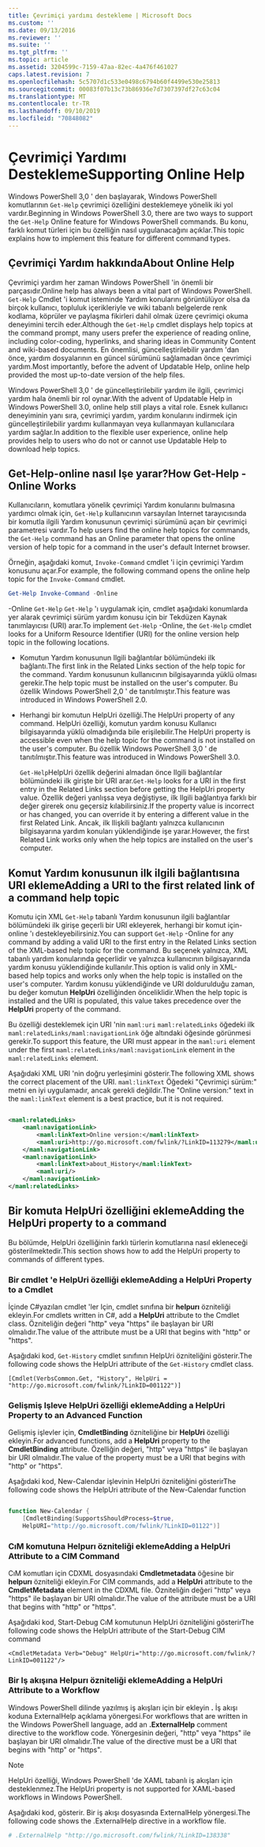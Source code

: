 ```yaml
---
title: Çevrimiçi yardımı destekleme | Microsoft Docs
ms.custom: ''
ms.date: 09/13/2016
ms.reviewer: ''
ms.suite: ''
ms.tgt_pltfrm: ''
ms.topic: article
ms.assetid: 3204599c-7159-47aa-82ec-4a476f461027
caps.latest.revision: 7
ms.openlocfilehash: 5c5707d1c533e0498c6794b60f4499e530e25813
ms.sourcegitcommit: 00083f07b13c73b86936e7d7307397df27c63c04
ms.translationtype: MT
ms.contentlocale: tr-TR
ms.lasthandoff: 09/10/2019
ms.locfileid: "70848082"
---
```

# <a name="supporting-online-help"></a><span data-ttu-id="54bf5-102">Çevrimiçi Yardımı Destekleme</span><span class="sxs-lookup"><span data-stu-id="54bf5-102">Supporting Online Help</span></span>

<span data-ttu-id="54bf5-103">Windows PowerShell 3,0 ' den başlayarak, Windows PowerShell komutlarının `Get-Help` çevrimiçi özelliğini desteklemeye yönelik iki yol vardır.</span><span class="sxs-lookup"><span data-stu-id="54bf5-103">Beginning in Windows PowerShell 3.0, there are two ways to support the `Get-Help` Online feature for Windows PowerShell commands.</span></span> <span data-ttu-id="54bf5-104">Bu konu, farklı komut türleri için bu özelliğin nasıl uygulanacağını açıklar.</span><span class="sxs-lookup"><span data-stu-id="54bf5-104">This topic explains how to implement this feature for different command types.</span></span>

## <a name="about-online-help"></a><span data-ttu-id="54bf5-105">Çevrimiçi Yardım hakkında</span><span class="sxs-lookup"><span data-stu-id="54bf5-105">About Online Help</span></span>

<span data-ttu-id="54bf5-106">Çevrimiçi yardım her zaman Windows PowerShell 'in önemli bir parçasıdır.</span><span class="sxs-lookup"><span data-stu-id="54bf5-106">Online help has always been a vital part of Windows PowerShell.</span></span> <span data-ttu-id="54bf5-107">`Get-Help` Cmdlet 'i komut isteminde Yardım konularını görüntülüyor olsa da birçok kullanıcı, topluluk içerikleriyle ve wiki tabanlı belgelerde renk kodlama, köprüler ve paylaşma fikirleri dahil olmak üzere çevrimiçi okuma deneyimini tercih eder.</span><span class="sxs-lookup"><span data-stu-id="54bf5-107">Although the `Get-Help` cmdlet displays help topics at the command prompt, many users prefer the experience of reading online, including color-coding, hyperlinks, and sharing ideas in Community Content and wiki-based documents.</span></span> <span data-ttu-id="54bf5-108">En önemlisi, güncelleştirilebilir yardım 'dan önce, yardım dosyalarının en güncel sürümünü sağlamadan önce çevrimiçi yardım.</span><span class="sxs-lookup"><span data-stu-id="54bf5-108">Most importantly, before the advent of Updatable Help, online help provided the most up-to-date version of the help files.</span></span>

<span data-ttu-id="54bf5-109">Windows PowerShell 3,0 ' de güncelleştirilebilir yardım ile ilgili, çevrimiçi yardım hala önemli bir rol oynar.</span><span class="sxs-lookup"><span data-stu-id="54bf5-109">With the advent of Updatable Help in Windows PowerShell 3.0, online help still plays a vital role.</span></span> <span data-ttu-id="54bf5-110">Esnek kullanıcı deneyiminin yanı sıra, çevrimiçi yardım, yardım konularını indirmek için güncelleştirilebilir yardımı kullanmayan veya kullanmayan kullanıcılara yardım sağlar.</span><span class="sxs-lookup"><span data-stu-id="54bf5-110">In addition to the flexible user experience, online help provides help to users who do not or cannot use Updatable Help to download help topics.</span></span>

## <a name="how-get-help--online-works"></a><span data-ttu-id="54bf5-111">Get-Help-online nasıl Işe yarar?</span><span class="sxs-lookup"><span data-stu-id="54bf5-111">How Get-Help -Online Works</span></span>

<span data-ttu-id="54bf5-112">Kullanıcıların, komutlara yönelik çevrimiçi Yardım konularını bulmasına yardımcı olmak için, `Get-Help` kullanıcının varsayılan Internet tarayıcısında bir komutla ilgili Yardım konusunun çevrimiçi sürümünü açan bir çevrimiçi parametresi vardır.</span><span class="sxs-lookup"><span data-stu-id="54bf5-112">To help users find the online help topics for commands, the `Get-Help` command has an Online parameter that opens the online version of help topic for a command in the user's default Internet browser.</span></span>

<span data-ttu-id="54bf5-113">Örneğin, aşağıdaki komut, `Invoke-Command` cmdlet 'i için çevrimiçi Yardım konusunu açar.</span><span class="sxs-lookup"><span data-stu-id="54bf5-113">For example, the following command opens the online help topic for the `Invoke-Command` cmdlet.</span></span>

```powershell
Get-Help Invoke-Command -Online
```

<span data-ttu-id="54bf5-114">-Online `Get-Help` `Get-Help` 'ı uygulamak için, cmdlet aşağıdaki konumlarda yer alarak çevrimiçi sürüm yardım konusu için bir Tekdüzen Kaynak tanımlayıcısı (URI) arar.</span><span class="sxs-lookup"><span data-stu-id="54bf5-114">To implement `Get-Help` -Online, the `Get-Help` cmdlet looks for a Uniform Resource Identifier (URI) for the online version help topic in the following locations.</span></span>

- <span data-ttu-id="54bf5-115">Komutun Yardım konusunun Ilgili bağlantılar bölümündeki ilk bağlantı.</span><span class="sxs-lookup"><span data-stu-id="54bf5-115">The first link in the Related Links section of the help topic for the command.</span></span> <span data-ttu-id="54bf5-116">Yardım konusunun kullanıcının bilgisayarında yüklü olması gerekir.</span><span class="sxs-lookup"><span data-stu-id="54bf5-116">The help topic must be installed on the user's computer.</span></span> <span data-ttu-id="54bf5-117">Bu özellik Windows PowerShell 2,0 ' de tanıtılmıştır.</span><span class="sxs-lookup"><span data-stu-id="54bf5-117">This feature was introduced in Windows PowerShell 2.0.</span></span>

- <span data-ttu-id="54bf5-118">Herhangi bir komutun HelpUri özelliği.</span><span class="sxs-lookup"><span data-stu-id="54bf5-118">The HelpUri property of any command.</span></span> <span data-ttu-id="54bf5-119">HelpUri özelliği, komutun yardım konusu Kullanıcı bilgisayarında yüklü olmadığında bile erişilebilir.</span><span class="sxs-lookup"><span data-stu-id="54bf5-119">The HelpUri property is accessible even when the help topic for the command is not installed on the user's computer.</span></span> <span data-ttu-id="54bf5-120">Bu özellik Windows PowerShell 3,0 ' de tanıtılmıştır.</span><span class="sxs-lookup"><span data-stu-id="54bf5-120">This feature was introduced in Windows PowerShell 3.0.</span></span>

  <span data-ttu-id="54bf5-121">`Get-Help`HelpUri özellik değerini almadan önce Ilgili bağlantılar bölümündeki ilk girişte bir URI arar.</span><span class="sxs-lookup"><span data-stu-id="54bf5-121">`Get-Help` looks for a URI in the first entry in the Related Links section before getting the HelpUri property value.</span></span> <span data-ttu-id="54bf5-122">Özellik değeri yanlışsa veya değiştiyse, ilk Ilgili bağlantıya farklı bir değer girerek onu geçersiz kılabilirsiniz.</span><span class="sxs-lookup"><span data-stu-id="54bf5-122">If the property value is incorrect or has changed, you can override it by entering a different value in the first Related Link.</span></span> <span data-ttu-id="54bf5-123">Ancak, ilk Ilişkili bağlantı yalnızca kullanıcının bilgisayarına yardım konuları yüklendiğinde işe yarar.</span><span class="sxs-lookup"><span data-stu-id="54bf5-123">However, the first Related Link works only when the help topics are installed on the user's computer.</span></span>

## <a name="adding-a-uri-to-the-first-related-link-of-a-command-help-topic"></a><span data-ttu-id="54bf5-124">Komut Yardım konusunun ilk ilgili bağlantısına URI ekleme</span><span class="sxs-lookup"><span data-stu-id="54bf5-124">Adding a URI to the first related link of a command help topic</span></span>

<span data-ttu-id="54bf5-125">Komutu için XML `Get-Help` tabanlı Yardım konusunun ilgili bağlantılar bölümündeki ilk girişe geçerli bir URI ekleyerek, herhangi bir komut için-online 'ı destekleyebilirsiniz.</span><span class="sxs-lookup"><span data-stu-id="54bf5-125">You can support `Get-Help` -Online for any command by adding a valid URI to the first entry in the Related Links section of the XML-based help topic for the command.</span></span> <span data-ttu-id="54bf5-126">Bu seçenek yalnızca, XML tabanlı yardım konularında geçerlidir ve yalnızca kullanıcının bilgisayarında yardım konusu yüklendiğinde kullanılır.</span><span class="sxs-lookup"><span data-stu-id="54bf5-126">This option is valid only in XML-based help topics and works only when the help topic is installed on the user's computer.</span></span> <span data-ttu-id="54bf5-127">Yardım konusu yüklendiğinde ve URI doldurulduğu zaman, bu değer komutun **HelpUri** özelliğinden önceliklidir.</span><span class="sxs-lookup"><span data-stu-id="54bf5-127">When the help topic is installed and the URI is populated, this value takes precedence over the **HelpUri** property of the command.</span></span>

<span data-ttu-id="54bf5-128">Bu özelliği desteklemek için URI 'nin `maml:uri` `maml:relatedLinks` öğedeki ilk `maml:relatedLinks/maml:navigationLink` öğe altındaki öğesinde görünmesi gerekir.</span><span class="sxs-lookup"><span data-stu-id="54bf5-128">To support this feature, the URI must appear in the `maml:uri` element under the first `maml:relatedLinks/maml:navigationLink` element in the `maml:relatedLinks` element.</span></span>

<span data-ttu-id="54bf5-129">Aşağıdaki XML URI 'nin doğru yerleşimini gösterir.</span><span class="sxs-lookup"><span data-stu-id="54bf5-129">The following XML shows the correct placement of the URI.</span></span> <span data-ttu-id="54bf5-130">`maml:linkText` Öğedeki "Çevrimiçi sürüm:" metni en iyi uygulamadır, ancak gerekli değildir.</span><span class="sxs-lookup"><span data-stu-id="54bf5-130">The "Online version:" text in the `maml:linkText` element is a best practice, but it is not required.</span></span>

```xml

<maml:relatedLinks>
    <maml:navigationLink>
        <maml:linkText>Online version:</maml:linkText>
        <maml:uri>http://go.microsoft.com/fwlink/?LinkID=113279</maml:uri>
    </maml:navigationLink>
    <maml:navigationLink>
        <maml:linkText>about_History</maml:linkText>
        <maml:uri/>
    </maml:navigationLink>
</maml:relatedLinks>
```

## <a name="adding-the-helpuri-property-to-a-command"></a><span data-ttu-id="54bf5-131">Bir komuta HelpUri özelliğini ekleme</span><span class="sxs-lookup"><span data-stu-id="54bf5-131">Adding the HelpUri property to a command</span></span>

<span data-ttu-id="54bf5-132">Bu bölümde, HelpUri özelliğinin farklı türlerin komutlarına nasıl ekleneceği gösterilmektedir.</span><span class="sxs-lookup"><span data-stu-id="54bf5-132">This section shows how to add the HelpUri property to commands of different types.</span></span>

### <a name="adding-a-helpuri-property-to-a-cmdlet"></a><span data-ttu-id="54bf5-133">Bir cmdlet 'e HelpUri özelliği ekleme</span><span class="sxs-lookup"><span data-stu-id="54bf5-133">Adding a HelpUri Property to a Cmdlet</span></span>

<span data-ttu-id="54bf5-134">İçinde C#yazılan cmdlet 'ler Için, cmdlet sınıfına bir **helpurı** özniteliği ekleyin.</span><span class="sxs-lookup"><span data-stu-id="54bf5-134">For cmdlets written in C#, add a **HelpUri** attribute to the Cmdlet class.</span></span> <span data-ttu-id="54bf5-135">Özniteliğin değeri "http" veya "https" ile başlayan bir URI olmalıdır.</span><span class="sxs-lookup"><span data-stu-id="54bf5-135">The value of the attribute must be a URI that begins with "http" or "https".</span></span>

<span data-ttu-id="54bf5-136">Aşağıdaki kod, `Get-History` cmdlet sınıfının HelpUri özniteliğini gösterir.</span><span class="sxs-lookup"><span data-stu-id="54bf5-136">The following code shows the HelpUri attribute of the `Get-History` cmdlet class.</span></span>

```
[Cmdlet(VerbsCommon.Get, "History", HelpUri = "http://go.microsoft.com/fwlink/?LinkID=001122")]
```

### <a name="adding-a-helpuri-property-to-an-advanced-function"></a><span data-ttu-id="54bf5-137">Gelişmiş Işleve HelpUri özelliği ekleme</span><span class="sxs-lookup"><span data-stu-id="54bf5-137">Adding a HelpUri Property to an Advanced Function</span></span>

<span data-ttu-id="54bf5-138">Gelişmiş işlevler için, **CmdletBinding** özniteliğine bir **HelpUri** özelliği ekleyin.</span><span class="sxs-lookup"><span data-stu-id="54bf5-138">For advanced functions, add a **HelpUri** property to the **CmdletBinding** attribute.</span></span> <span data-ttu-id="54bf5-139">Özelliğin değeri, "http" veya "https" ile başlayan bir URI olmalıdır.</span><span class="sxs-lookup"><span data-stu-id="54bf5-139">The value of the property must be a URI that begins with "http" or "https".</span></span>

<span data-ttu-id="54bf5-140">Aşağıdaki kod, New-Calendar işlevinin HelpUri özniteliğini gösterir</span><span class="sxs-lookup"><span data-stu-id="54bf5-140">The following code shows the HelpUri attribute of the New-Calendar function</span></span>

```powershell

function New-Calendar {
    [CmdletBinding(SupportsShouldProcess=$true,
    HelpURI="http://go.microsoft.com/fwlink/?LinkID=01122")]
```

### <a name="adding-a-helpuri-attribute-to-a-cim-command"></a><span data-ttu-id="54bf5-141">CıM komutuna Helpurı özniteliği ekleme</span><span class="sxs-lookup"><span data-stu-id="54bf5-141">Adding a HelpUri Attribute to a CIM Command</span></span>

<span data-ttu-id="54bf5-142">CıM komutları için CDXML dosyasındaki **Cmdletmetadata** öğesine bir **helpurı** özniteliği ekleyin.</span><span class="sxs-lookup"><span data-stu-id="54bf5-142">For CIM commands, add a **HelpUri** attribute to the **CmdletMetadata** element in the CDXML file.</span></span> <span data-ttu-id="54bf5-143">Özniteliğin değeri "http" veya "https" ile başlayan bir URI olmalıdır.</span><span class="sxs-lookup"><span data-stu-id="54bf5-143">The value of the attribute must be a URI that begins with "http" or "https".</span></span>

<span data-ttu-id="54bf5-144">Aşağıdaki kod, Start-Debug CıM komutunun HelpUri özniteliğini gösterir</span><span class="sxs-lookup"><span data-stu-id="54bf5-144">The following code shows the HelpUri attribute of the Start-Debug CIM command</span></span>

```
<CmdletMetadata Verb="Debug" HelpUri="http://go.microsoft.com/fwlink/?LinkID=001122"/>
```

### <a name="adding-a-helpuri-attribute-to-a-workflow"></a><span data-ttu-id="54bf5-145">Bir Iş akışına Helpurı özniteliği ekleme</span><span class="sxs-lookup"><span data-stu-id="54bf5-145">Adding a HelpUri Attribute to a Workflow</span></span>

<span data-ttu-id="54bf5-146">Windows PowerShell dilinde yazılmış iş akışları için bir ekleyin **.** İş akışı koduna ExternalHelp açıklama yönergesi.</span><span class="sxs-lookup"><span data-stu-id="54bf5-146">For workflows that are written in the Windows PowerShell language, add an **.ExternalHelp** comment directive to the workflow code.</span></span> <span data-ttu-id="54bf5-147">Yönergesinin değeri, "http" veya "https" ile başlayan bir URI olmalıdır.</span><span class="sxs-lookup"><span data-stu-id="54bf5-147">The value of the directive must be a URI that begins with "http" or "https".</span></span>

> [!NOTE]
> <span data-ttu-id="54bf5-148">HelpUri özelliği, Windows PowerShell 'de XAML tabanlı iş akışları için desteklenmez.</span><span class="sxs-lookup"><span data-stu-id="54bf5-148">The HelpUri property is not supported for XAML-based workflows in Windows PowerShell.</span></span>

<span data-ttu-id="54bf5-149">Aşağıdaki kod, gösterir. Bir iş akışı dosyasında ExternalHelp yönergesi.</span><span class="sxs-lookup"><span data-stu-id="54bf5-149">The following code shows the .ExternalHelp directive in a workflow file.</span></span>

```powershell
# .ExternalHelp "http://go.microsoft.com/fwlink/?LinkID=138338"
```